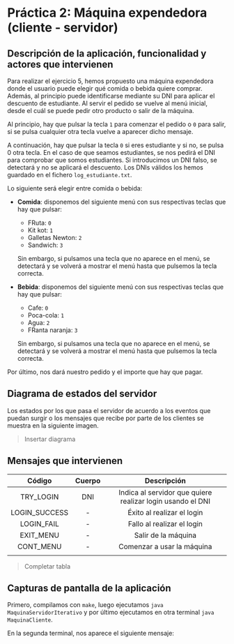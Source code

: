 # Práctica 2: Máquina expendedora (cliente - servidor)

## Descripción de la aplicación, funcionalidad y actores que intervienen

Para realizar el ejercicio 5, hemos propuesto una máquina expendedora donde el usuario puede elegir qué comida o bebida quiere comprar. Además, al principio puede identificarse mediante su DNI para aplicar el descuento de estudiante. Al servir el pedido se vuelve al menú inicial, desde el cuál se puede pedir otro producto o salir de la máquina.

Al principio, hay que pulsar la tecla `1` para comenzar el pedido o `0` para salir, si se pulsa cualquier otra tecla vuelve a aparecer dicho mensaje.

A continuación, hay que pulsar la tecla `0` si eres estudiante y si no, se pulsa 0 otra tecla. En el caso de que seamos estudiantes, se nos pedirá el DNI para comprobar que somos estudiantes. Si introducimos un DNI falso, se detectará y no se aplicará el descuento. Los DNIs válidos los hemos guardado en el fichero `log_estudiante.txt`.

Lo siguiente será elegir entre comida o bebida:

- **Comida**: disponemos del siguiente menú con sus respectivas teclas que hay que pulsar:
    - FRuta: `0`
    - Kit kot: `1`
    - Galletas Newton: `2`
    - Sandwich: `3`

    Sin embargo, si pulsamos una tecla que no aparece en el menú, se detectará y se volverá a mostrar el menú hasta que pulsemos la tecla correcta.
- **Bebida**: disponemos del siguiente menú con sus respectivas teclas que hay que pulsar:
    - Cafe: `0`
    - Poca-cola: `1`
    - Agua: `2`
    - FRanta naranja: `3`

    Sin embargo, si pulsamos una tecla que no aparece en el menú, se detectará y se volverá a mostrar el menú hasta que pulsemos la tecla correcta.

Por último, nos dará nuestro pedido y el importe que hay que pagar.


## Diagrama de estados del servidor

Los estados por los que pasa el servidor de acuerdo a los eventos que puedan surgir o los mensajes que recibe por parte de los clientes se muestra en la siguiente imagen.

> Insertar diagrama

## Mensajes que intervienen

| **Código** | **Cuerpo** | **Descripción** |
| :---------: | :--------: | :-------------: |
| TRY_LOGIN | DNI | Indica al servidor que quiere realizar login usando el DNI |
| LOGIN_SUCCESS | - | Éxito al realizar el login |
| LOGIN_FAIL | - | Fallo al realizar el login |
| EXIT_MENU | - | Salir de la máquina |
| CONT_MENU | - | Comenzar a usar la máquina |
|  |  |  |

> Completar tabla

## Capturas de pantalla de la aplicación

Primero, compilamos con `make`, luego ejecutamos `java MaquinaServidorIterativo` y por último ejecutamos en otra terminal `java MaquinaCliente`.

En la segunda terminal, nos aparece el siguiente mensaje: